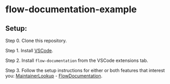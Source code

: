 # flow-documentation-example

## Setup:

Step 0. Clone this repository.

Step 1. Install [VSCode](https://code.visualstudio.com).

Step 2. Install `flow-documentation` from the VSCode extensions tab.

Step 3. Follow the setup instructions for either or both features that interest you: [MaintainerLookup](1.MaintainerLookup/README.md) - [FlowDocumentation](2.FlowDocumentation/README.md).
